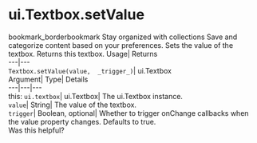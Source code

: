  
#  ui.Textbox.setValue 
bookmark_borderbookmark Stay organized with collections  Save and categorize content based on your preferences.
Sets the value of the textbox. 
Returns this textbox.
Usage| Returns  
---|---  
`Textbox.setValue(value,  _trigger_)`| ui.Textbox  
Argument| Type| Details  
---|---|---  
this: `ui.textbox`| ui.Textbox| The ui.Textbox instance.  
`value`| String| The value of the textbox.  
`trigger`| Boolean, optional| Whether to trigger onChange callbacks when the value property changes. Defaults to true.  
Was this helpful?
